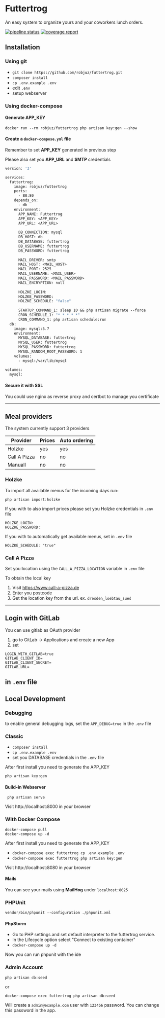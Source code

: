 # Futtertrog

An easy system to organize yours and your coworkers lunch orders.


[![pipeline status](https://git.hw.ag/helmundwalter/futtertrog/badges/master/pipeline.svg)](https://git.hw.ag/helmundwalter/futtertrog/-/commits/master)
[![coverage report](https://git.hw.ag/helmundwalter/futtertrog/badges/master/coverage.svg)](https://git.hw.ag/helmundwalter/futtertrog/-/commits/master)

## Installation

### Using git

* ```git clone https://github.com/robjuz/futtertrog.git```
* ```composer install```
* ```cp .env.example .env```
* edit `.env`
* setup webserver


### Using docker-compose

#### Generate APP_KEY
    docker run --rm robjuz/futtertrog php artisan key:gen --show

#### Create a `docker-compose.yml` file

Remember to set __APP_KEY__ generated in previous step

Please also set you __APP_URL__ and __SMTP__ credentials

```dockerfile
version: '3'

services:
  futtertrog:
    image: robjuz/futtertrog
    ports:
      - 80:80
    depends_on:
      - db
    environment:
      APP_NAME: Futtertrog
      APP_KEY: <APP_KEY>
      APP_URL: <APP_URL>
      
      DB_CONNECTION: mysql
      DB_HOST: db
      DB_DATABASE: futtertrog
      DB_USERNAME: futtertrog
      DB_PASSWORD: futtertrog
      
      MAIL_DRIVER: smtp
      MAIL_HOST: <MAIL_HOST>
      MAIL_PORT: 2525
      MAIL_USERNAME: <MAIL_USER>
      MAIL_PASSWORD: <MAIL_PASSWORD>
      MAIL_ENCRYPTION: null
      
      HOLZKE_LOGIN: 
      HOLZKE_PASSWORD: 
      HOLZKE_SCHEDULE: "false"
      
      STARTUP_COMMAND_1: sleep 10 && php artisan migrate --force
      CRON_SCHEDULE_1: "* * * * *"
      CRON_COMMAND_1: php artisan schedule:run
  db:
    image: mysql:5.7
    environment:
      MYSQL_DATABASE: futtertrog
      MYSQL_USER: futtertrog
      MYSQL_PASSWORD: futtertrog
      MYSQL_RANDOM_ROOT_PASSWORD: 1
    volumes:
      - mysql:/var/lib/mysql

volumes:
  mysql:
```

#### Secure it with SSL

You could use nginx as reverse proxy and certbot to manage you certificate

---

## Meal providers

The system currently support 3 providers

| Provider | Prices | Auto ordering |
| -------- | ------ | ------------- |
| Holzke | yes  | yes |
| Call A Pizza | no | no
| Manuall | no | no

### Holzke

To import all available menus for the incoming days run:

    php artisan import:holzke

If you with to also import prices please set you Holzke credentials in `.env` file

    HOLZKE_LOGIN: 
    HOLZKE_PASSWORD: 

If you with to automatically get available menus, set in `.env` file

    HOLZKE_SCHEDULE: "true"    

### Call A Pizza

Set you location using the `CALL_A_PIZZA_LOCATION` variable  in `.env` file

To obtain the local key
1) Visit https://www.call-a-pizza.de
2) Enter you postcode
3) Get the location key from the url. ex. `dresden_loebtau_sued`

---

## Login with GitLab

You can use gitlab as OAuth provider
1. go to GitLab -> Applications and create a new App
2. set
```
LOGIN_WITH_GITLAB=true
GITLAB_CLIENT_ID=
GITLAB_CLIENT_SECRET=
GITLAB_URL=
```
in `.env` file
---

## Local Development

### Debugging
to enable general debugging logs, set the `APP_DEBUG=true` in the `.env` file

### Classic
* `composer install`
* `cp .env.example .env`
* set you DATABASE credentials in the `.env` file

After first install you need to generate the APP_KEY

```php artisan key:gen```

#### Build-in Webserver
``` php artisan serve```

Visit http://localhost:8000 in your browser

### With Docker Compose

    docker-compose pull
    docker-compose up -d

After first install you need to generate the APP_KEY

* `docker-compose exec futtertrog cp .env.example .env`
* `docker-compose exec futtertrog php artisan key:gen`


Visit http://localhost:8080 in your browser

#### Mails

You can see your mails using __MailHog__ under ```localhost:8025```

### PHPUnit

```vendor/bin/phpunit --configuration ./phpunit.xml```

#### PhpStorm
* Go to PHP settings and set default interpreter to the futtertrog service.
* In the Lifecycle option select "Connect to existing container" 
* `docker-compose up -d`

Now you can run phpunit with the ide

### Admin Account
    php artisan db:seed

or

    docker-compose exec futtertrog php artisan db:seed


Will create a `admin@example.com` user with `123456` password. You can change this password in the app.

